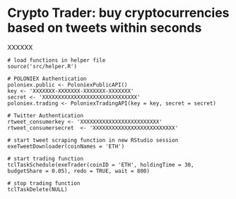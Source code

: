 # Crypto Trader: buy cryptocurrencies based on tweets within seconds

XXXXXX

	# load functions in helper file
    source('src/helper.R')
    
    # POLONIEX Authentication
    poloniex.public <- PoloniexPublicAPI()
    key <- 'XXXXXXX-XXXXXXX-XXXXXXX-XXXXXXX'
    secret <- 'XXXXXXXXXXXXXXXXXXXXXXXXXXXXXX'
    poloniex.trading <- PoloniexTradingAPI(key = key, secret = secret)
    
    # Twitter Authentication
    rtweet_consumerkey <- 'XXXXXXXXXXXXXXXXXXXXXXXXX'
    rtweet_consumersecret  <- 'XXXXXXXXXXXXXXXXXXXXXXXXXX'
    
    # start tweet scraping function in new RStudio session
    exeTweetDownloader(coinNames = 'ETH')
    
    # start trading function
    tclTaskSchedule(exeTrader(coinID = 'ETH', holdingTime = 30, budgetShare = 0.05), redo = TRUE, wait = 800)
    
    # stop trading function
    tclTaskDelete(NULL)
